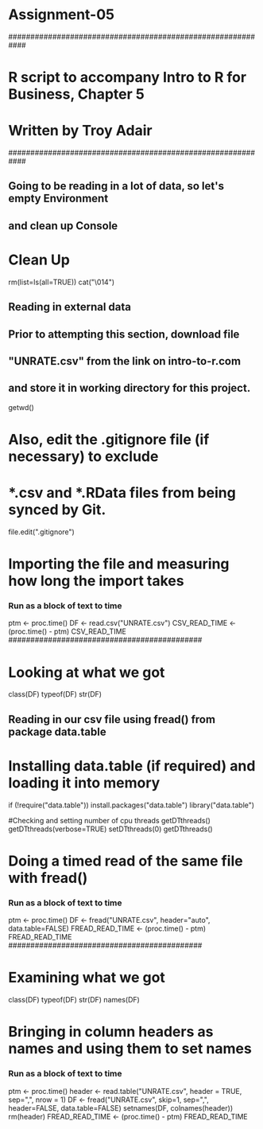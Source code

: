 # Assignment-05
############################################################
# R script to accompany Intro to R for Business, Chapter 5 #
# Written by Troy Adair                                    #
############################################################

## Going to be reading in a lot of data, so let's empty Environment
## and clean up Console
# Clean Up 
rm(list=ls(all=TRUE))
cat("\014") 

## Reading in external data
## Prior to attempting this section, download file
## "UNRATE.csv" from the link on intro-to-r.com
## and store it in working directory for this project.
getwd()


# Also, edit the .gitignore file (if necessary) to exclude
# *.csv and *.RData files from being synced by Git. 
file.edit(".gitignore")

# Importing the file and measuring how long the import takes
### Run as a block of text to time #########
ptm <- proc.time()
DF <- read.csv("UNRATE.csv")
CSV_READ_TIME <- (proc.time() - ptm)
CSV_READ_TIME
############################################

# Looking at what we got
class(DF)
typeof(DF)
str(DF)


## Reading in our csv file using fread() from package data.table 
# Installing data.table (if required) and loading it into memory
if (!require("data.table")) install.packages("data.table")
library("data.table")

#Checking and setting number of cpu threads
getDTthreads()
getDTthreads(verbose=TRUE)
setDTthreads(0)
getDTthreads()

# Doing a timed read of the same file with fread()
### Run as a block of text to time #########
ptm <- proc.time()
DF <- fread("UNRATE.csv", header="auto", 
            data.table=FALSE)
FREAD_READ_TIME <- (proc.time() - ptm)
FREAD_READ_TIME
############################################

# Examining what we got
class(DF)
typeof(DF)
str(DF)
names(DF)

# Bringing in column headers as names and using them to set names
### Run as a block of text to time #########
ptm <- proc.time()
header <- read.table("UNRATE.csv", header = TRUE,
                     sep=",", nrow = 1)
DF <- fread("UNRATE.csv", skip=1, sep=",",
                  header=FALSE, data.table=FALSE)
setnames(DF, colnames(header))
rm(header)
FREAD_READ_TIME <- (proc.time() - ptm)
FREAD_READ_TIME